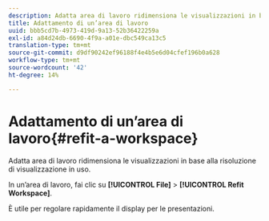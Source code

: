 ```yaml
---
description: Adatta area di lavoro ridimensiona le visualizzazioni in base alla risoluzione di visualizzazione in uso.
title: Adattamento di un’area di lavoro
uuid: bbb5cd7b-4973-419d-9a13-52b36422259a
exl-id: a84d24db-6690-4f9a-a01e-dbc549ca13c5
translation-type: tm+mt
source-git-commit: d9df90242ef96188f4e4b5e6d04cfef196b0a628
workflow-type: tm+mt
source-wordcount: '42'
ht-degree: 14%

---
```


# Adattamento di un’area di lavoro{#refit-a-workspace}

Adatta area di lavoro ridimensiona le visualizzazioni in base alla risoluzione di visualizzazione in uso.

In un’area di lavoro, fai clic su **[!UICONTROL File]** > **[!UICONTROL Refit Workspace]**.

È utile per regolare rapidamente il display per le presentazioni.
